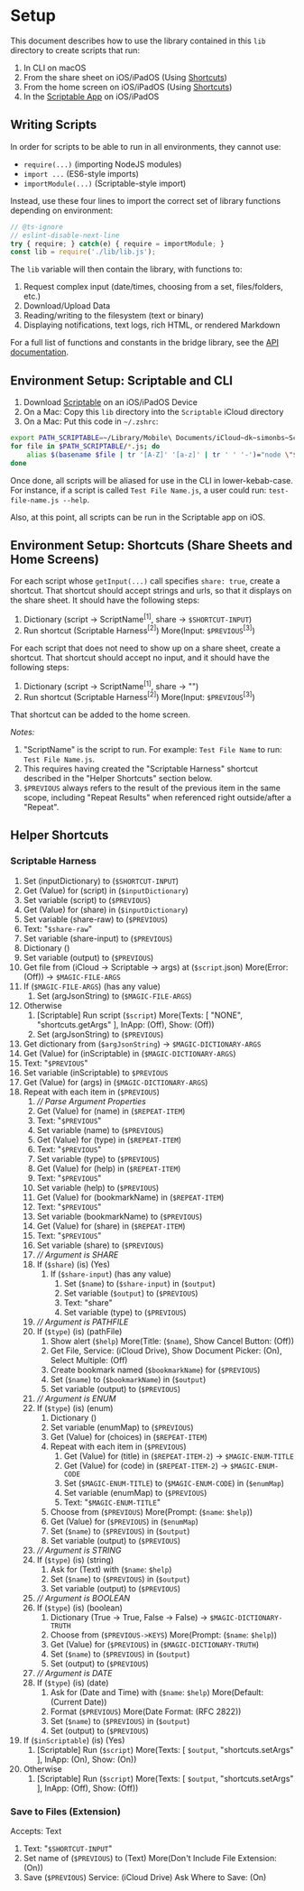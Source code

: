 # Setup

This document describes how to use the library contained in this `lib` directory to create scripts that run:

1. In CLI on macOS
 2. From the share sheet on iOS/iPadOS (Using [Shortcuts](https://apps.apple.com/app/shortcuts/id915249334))
 3. From the home screen on iOS/iPadOS (Using [Shortcuts](https://apps.apple.com/app/shortcuts/id915249334))
 4. In the [Scriptable App](https://scriptable.app) on iOS/iPadOS

## Writing Scripts

In order for scripts to be able to run in all environments, they cannot use:

 * `require(...)` (importing NodeJS modules)
 * `import ...` (ES6-style imports)
 * `importModule(...)` (Scriptable-style import)

Instead, use these four lines to import the correct set of library functions depending on environment:

```js
// @ts-ignore
// eslint-disable-next-line
try { require; } catch(e) { require = importModule; }
const lib = require('./lib/lib.js');
```

The `lib` variable will then contain the library, with functions to:
 1. Request complex input (date/times, choosing from a set, files/folders, etc.)
 2. Download/Upload Data
 3. Reading/writing to the filesystem (text or binary)
 4. Displaying notifications, text logs, rich HTML, or rendered Markdown

For a full list of functions and constants in the bridge library, see the [API documentation](./api.md).

## Environment Setup: Scriptable and CLI

 1. Download [Scriptable](https://scriptable.app) on an iOS/iPadOS Device
 2. On a Mac: Copy this `lib` directory into the `Scriptable` iCloud directory
 3. On a Mac: Put this code in `~/.zshrc`:

```sh
export PATH_SCRIPTABLE=~/Library/Mobile\ Documents/iCloud~dk~simonbs~Scriptable/Documents
for file in $PATH_SCRIPTABLE/*.js; do
    alias $(basename $file | tr '[A-Z]' '[a-z]' | tr ' ' '-')="node \"$file\""
done
```

Once done, all scripts will be aliased for use in the CLI in lower-kebab-case. For instance, if a script is called `Test File Name.js`, a user could run: `test-file-name.js --help`.

Also, at this point, all scripts can be run in the Scriptable app on iOS.

## Environment Setup: Shortcuts (Share Sheets and Home Screens)

For each script whose `getInput(...)` call specifies `share: true`, create a shortcut. That shortcut should accept strings and urls, so that it displays on the share sheet. It should have the following steps:

 1. Dictionary (script &rarr; ScriptName<sup>[1]</sup>, share &rarr; `$SHORTCUT-INPUT`)
 2. Run shortcut (Scriptable Harness<sup>[2]</sup>) More(Input: `$PREVIOUS`<sup>[3]</sup>)

For each script that does not need to show up on a share sheet, create a shortcut. That shortcut should accept no input, and it should have the following steps:

 1. Dictionary (script &rarr; ScriptName<sup>[1]</sup>, share &rarr; "")
 2. Run shortcut (Scriptable Harness<sup>[2]</sup>) More(Input: `$PREVIOUS`<sup>[3]</sup>)

That shortcut can be added to the home screen.

*Notes:*
 1. "ScriptName" is the script to run. For example: `Test File Name` to run: `Test File Name.js`.
 2. This requires having created the "Scriptable Harness" shortcut described in the "Helper Shortcuts" section below.
 3. `$PREVIOUS` always refers to the result of the previous item in the same scope, including "Repeat Results" when referenced right outside/after a "Repeat".

## Helper Shortcuts

### Scriptable Harness

1. Set (inputDictionary) to (`$SHORTCUT-INPUT`)
2. Get (Value) for (script) in (`$inputDictionary`)
3. Set variable (script) to (`$PREVIOUS`)
4. Get (Value) for (share) in (`$inputDictionary`)
5. Set variable (share-raw) to (`$PREVIOUS`)
6. Text: "`$share-raw`"
7. Set variable (share-input) to (`$PREVIOUS`)
8. Dictionary ()
9. Set variable (output) to (`$PREVIOUS`)
10. Get file from (iCloud &rarr; Scriptable &rarr; args) at (`$script`.json) More(Error: (Off)) &rarr; `$MAGIC-FILE-ARGS`
11. If (`$MAGIC-FILE-ARGS`) (has any value)
    1. Set (argJsonString) to (`$MAGIC-FILE-ARGS`)
12. Otherwise
    1. [Scriptable] Run script (`$script`) More(Texts: [ "NONE", "shortcuts.getArgs" ], InApp: (Off), Show: (Off))
    2. Set (argJsonString) to (`$PREVIOUS`)
13. Get dictionary from (`$argJsonString`) &rarr; `$MAGIC-DICTIONARY-ARGS`
14. Get (Value) for (inScriptable) in (`$MAGIC-DICTIONARY-ARGS`)
15. Text: "`$PREVIOUS`"
16. Set variable (inScriptable) to `$PREVIOUS`
17. Get (Value) for (args) in (`$MAGIC-DICTIONARY-ARGS`)
18. Repeat with each item in (`$PREVIOUS`)
    1. *// Parse Argument Properties*
    2. Get (Value) for (name) in (`$REPEAT-ITEM`)
    3. Text: "`$PREVIOUS`"
    4. Set variable (name) to (`$PREVIOUS`)
    5. Get (Value) for (type) in (`$REPEAT-ITEM`)
    6. Text: "`$PREVIOUS`"
    7. Set variable (type) to (`$PREVIOUS`)
    8. Get (Value) for (help) in (`$REPEAT-ITEM`)
    9. Text: "`$PREVIOUS`"
    10. Set variable (help) to (`$PREVIOUS`)
    11. Get (Value) for (bookmarkName) in (`$REPEAT-ITEM`)
    12. Text: "`$PREVIOUS`"
    13. Set variable (bookmarkName) to (`$PREVIOUS`)
    14. Get (Value) for (share) in (`$REPEAT-ITEM`)
    15. Text: "`$PREVIOUS`"
    16. Set variable (share) to (`$PREVIOUS`)
    17. *// Argument is SHARE*
    18. If (`$share`) (is) (Yes)
        1. If (`$share-input`) (has any value)
            1. Set (`$name`) to (`$share-input`) in (`$output`)
            2. Set variable (`$output`) to (`$PREVIOUS`)
            3. Text: "share"
            4. Set variable (type) to (`$PREVIOUS`)
    19. *// Argument is PATHFILE*
    20. If (`$type`) (is) (pathFile)
        1. Show alert (`$help`) More(Title: (`$name`), Show Cancel Button: (Off))
        2. Get File, Service: (iCloud Drive), Show Document Picker: (On), Select Multiple: (Off)
        3. Create bookmark named (`$bookmarkName`) for (`$PREVIOUS`)
        4. Set (`$name`) to (`$bookmarkName`) in (`$output`)
        5. Set variable (output) to (`$PREVIOUS`)
    21. *// Argument is ENUM*
    22. If (`$type`) (is) (enum)
        1. Dictionary ()
        2. Set variable (enumMap) to (`$PREVIOUS`)
        3. Get (Value) for (choices) in (`$REPEAT-ITEM`)
        4. Repeat with each item in (`$PREVIOUS`)
            1. Get (Value) for (title) in (`$REPEAT-ITEM-2`) &rarr; `$MAGIC-ENUM-TITLE`
            2. Get (Value) for (code) in (`$REPEAT-ITEM-2`) &rarr; `$MAGIC-ENUM-CODE`
            3. Set (`$MAGIC-ENUM-TITLE`) to (`$MAGIC-ENUM-CODE`) in (`$enumMap`)
            4. Set variable (enumMap) to (`$PREVIOUS`)
            5. Text: "`$MAGIC-ENUM-TITLE`"
        5. Choose from (`$PREVIOUS`) More(Prompt: (`$name`: `$help`))
        6. Get (Value) for (`$PREVIOUS`) in (`$enumMap`)
        7. Set (`$name`) to (`$PREVIOUS`) in (`$output`)
        8. Set variable (output) to (`$PREVIOUS`)
    23. *// Argument is STRING*
    24. If (`$type`) (is) (string)
        1. Ask for (Text) with (`$name`: `$help`)
        2. Set (`$name`) to (`$PREVIOUS`) in (`$output`)
        3. Set variable (output) to (`$PREVIOUS`)
    25. *// Argument is BOOLEAN*
    26. If (`$type`) (is) (boolean)
        1. Dictionary (True &rarr; True, False &rarr; False) &rarr; `$MAGIC-DICTIONARY-TRUTH`
        2. Choose from (`$PREVIOUS->KEYS`) More(Prompt: (`$name`: `$help`))
        3. Get (Value) for (`$PREVIOUS`) in (`$MAGIC-DICTIONARY-TRUTH`)
        4. Set (`$name`) to (`$PREVIOUS`) in (`$output`)
        5. Set (output) to (`$PREVIOUS`)
    27. *// Argument is DATE*
    28. If (`$type`) (is) (date)
        1. Ask for (Date and Time) with (`$name`: `$help`) More(Default: (Current Date))
        2. Format (`$PREVIOUS`) More(Date Format: (RFC 2822))
        3. Set (`$name`) to (`$PREVIOUS`) in (`$output`)
        4. Set (output) to (`$PREVIOUS`)
19. If (`$inScriptable`) (is) (Yes)
    1. [Scriptable] Run (`$script`) More(Texts: [ `$output`, "shortcuts.setArgs" ], InApp: (On), Show: (On))
20. Otherwise
    1. [Scriptable] Run (`$script`) More(Texts: [ `$output`, "shortcuts.setArgs" ], InApp: (Off), Show: (Off))

### Save to Files (Extension)

Accepts: Text

1. Text: "`$SHORTCUT-INPUT`"
2. Set name of (`$PREVIOUS`) to (Text) More(Don't Include File Extension: (On))
3. Save (`$PREVIOUS`) Service: (iCloud Drive) Ask Where to Save: (On)


